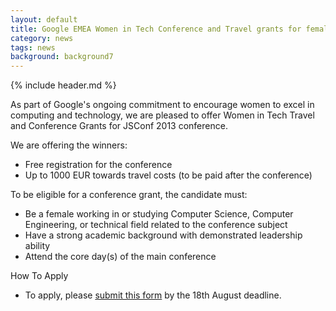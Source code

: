 ```yaml
---
layout: default
title: Google EMEA Women in Tech Conference and Travel grants for female computer scientists
category: news
tags: news
background: background7
---
```


{% include header.md %}
  
As part of Google's ongoing commitment to encourage women to excel in
computing and technology, we are pleased to offer Women in Tech Travel
and Conference Grants for JSConf 2013 conference.

We are offering the winners:
- Free registration for the conference
- Up to 1000 EUR towards travel costs (to be paid after the conference)


To be eligible for a conference grant, the candidate must:
- Be a female working in or studying Computer Science, Computer Engineering,
  or technical field related to the conference subject
- Have a strong academic background with demonstrated leadership ability
- Attend the core day(s) of the main conference

How To Apply
- To apply, please [submit this form](https://docs.google.com/a/google.com/spreadsheet/viewform?formkey=dGVld2tEVmVhZk1zYVhPN25BLUk1VVE6MA#gid=0) by the 18th August deadline.
